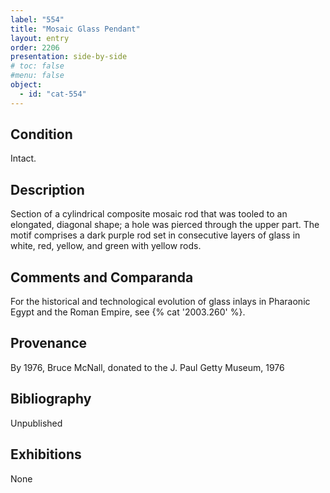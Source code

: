 ```yaml
---
label: "554"
title: "Mosaic Glass Pendant"
layout: entry
order: 2206
presentation: side-by-side
# toc: false
#menu: false 
object:
  - id: "cat-554"
---
```


## Condition

Intact.

## Description

Section of a cylindrical composite mosaic rod that was tooled to an elongated, diagonal shape; a hole was pierced through the upper part. The motif comprises a dark purple rod set in consecutive layers of glass in white, red, yellow, and green with yellow rods.

## Comments and Comparanda

For the historical and technological evolution of glass inlays in Pharaonic Egypt and the Roman Empire, see {% cat '2003.260' %}.

## Provenance

By 1976, Bruce McNall, donated to the J. Paul Getty Museum, 1976

## Bibliography

Unpublished

## Exhibitions

None